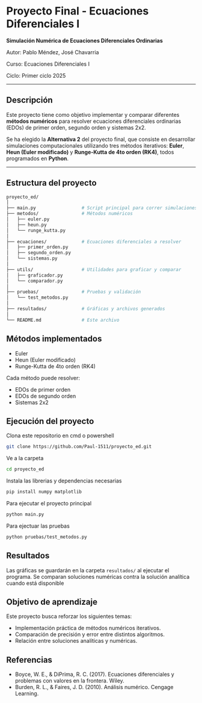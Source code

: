# Proyecto Final - Ecuaciones Diferenciales I
**Simulación Numérica de Ecuaciones Diferenciales Ordinarias**

Autor: Pablo Méndez, José Chavarria 

Curso: Ecuaciones Diferenciales I  

Ciclo: Primer ciclo 2025  

---

## Descripción

Este proyecto tiene como objetivo implementar y comparar diferentes **métodos numéricos** para resolver ecuaciones diferenciales ordinarias (EDOs) de primer orden, segundo orden y sistemas 2x2.

Se ha elegido la **Alternativa 2** del proyecto final, que consiste en desarrollar simulaciones computacionales utilizando tres métodos iterativos: **Euler**, **Heun (Euler modificado)** y **Runge-Kutta de 4to orden (RK4)**, todos programados en **Python**.

---

## Estructura del proyecto

```bash
proyecto_ed/
│
├── main.py                 # Script principal para correr simulaciones
├── metodos/                # Métodos numéricos
│   ├── euler.py
│   ├── heun.py
│   └── runge_kutta.py
│
├── ecuaciones/             # Ecuaciones diferenciales a resolver
│   ├── primer_orden.py
│   ├── segundo_orden.py
│   └── sistemas.py
│
├── utils/                  # Utilidades para graficar y comparar
│   ├── graficador.py
│   └── comparador.py
│
├── pruebas/                # Pruebas y validación
│   └── test_metodos.py
│
├── resultados/             # Gráficas y archivos generados
│
└── README.md               # Este archivo
```

## Métodos implementados
- Euler
- Heun (Euler modificado)
- Runge-Kutta de 4to orden (RK4)
  
Cada método puede resolver:

- EDOs de primer orden
- EDOs de segundo orden
- Sistemas 2x2

## Ejecución del proyecto
Clona este repositorio en cmd o powershell
``` bash
git clone https://github.com/Paul-1511/proyecto_ed.git
```

Ve a la carpeta
``` bash
cd proyecto_ed
```

Instala las librerias y dependencias necesarias
``` bash
pip install numpy matplotlib
```

Para ejecutar el proyecto principal
``` bash
python main.py
```

Para ejectuar las pruebas
``` bash
python pruebas/test_metodos.py
```

## Resultados

Las gráficas se guardarán en la carpeta `resultados/` al ejecutar el programa. Se comparan soluciones numéricas contra la solución analítica cuando está disponible

## Objetivo de aprendizaje
Este proyecto busca reforzar los siguientes temas:

- Implementación práctica de métodos numéricos iterativos.
- Comparación de precisión y error entre distintos algoritmos.
- Relación entre soluciones analíticas y numéricas.

## Referencias 

- Boyce, W. E., & DiPrima, R. C. (2017). Ecuaciones diferenciales y problemas con valores en la frontera. Wiley.
- Burden, R. L., & Faires, J. D. (2010). Análisis numérico. Cengage Learning.
